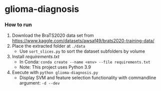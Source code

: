 # glioma-diagnosis

### How to run
1. Download the BraTS2020 data set from https://www.kaggle.com/datasets/awsaf49/brats2020-training-data/
2. Place the extracted folder at `./data`
    - Use `sort_slices.py` to sort the dataset subfolders by volume
3. Install *requirements.txt*
    - In Conda: `conda create --name <env> --file requirements.txt`
    - Note: This project uses Python 3.9
4. Execute with `python glioma-diagnosis.py`
    - Display SVM and feature selection functionality with commandline argument: `-d --dev`